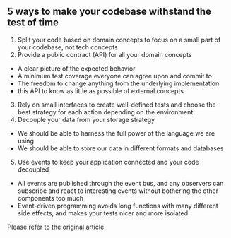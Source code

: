 ## 5 ways to make your codebase withstand the test of time

1. Split your code based on domain concepts to focus on a small part of your codebase, not tech concepts
2. Provide a public contract (API) for all your domain concepts
  * A clear picture of the expected behavior
  * A minimum test coverage everyone can agree upon and commit to
  * The freedom to change anything from the underlying implementation
  * this API to know as little as possible of external concepts 
3. Rely on small interfaces to create well-defined tests and choose the best strategy for each action depending on the environment
4. Decouple your data from your storage strategy
  * We should be able to harness the full power of the language we are using
  * We should be able to store our data in different formats and databases
5. Use events to keep your application connected and your code decoupled
  * All events are published through the event bus, and any observers can subscribe and react to interesting events without bothering the other components too much
  * Event-driven programming avoids long functions with many different side effects, and makes your tests nicer and more isolated

Please refer to the [original article](https://medium.com/@larribas/5-ways-to-make-your-codebase-withstand-the-test-of-time-9f9192ff1763)